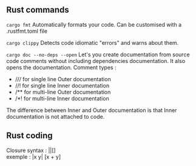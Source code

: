 ## Rust commands

`cargo fmt`
Automatically formats your code. Can be customised with a .rustfmt.toml file

`cargo clippy`
Detects code idiomatic "errors" and warns about them.

`cargo doc --no-deps --open`
Let's you create documentation from source code comments without including dependencies documentation. It also opens the documentation.
Comment types :
- /// for single line Outer documentation
- //! for single line Inner documentation
- /** for multi-line Outer documentation
- /*! for multi-line Inner documentation

The difference between Inner and Outer documentation is that Inner documentation is not attached to code.


## Rust coding
Closure syntax : ||[] <br>
exemple : |x y| [x + y] 